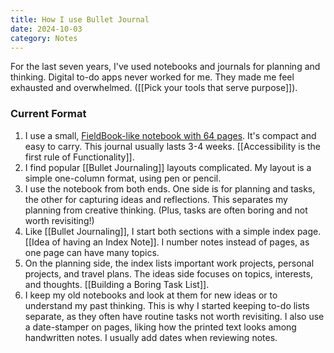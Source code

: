```yaml
---
title: How I use Bullet Journal
date: 2024-10-03
category: Notes
---
```

For the last seven years, I've used notebooks and journals for planning and thinking. Digital to-do apps never worked for me. They made me feel exhausted and overwhelmed. ([[Pick your tools that serve purpose]]). 

### Current Format
1. I use a small, [FieldBook-like notebook with 64 pages](https://amzn.to/3XYAaj8). It's compact and easy to carry. This journal usually lasts 3-4 weeks. [[Accessibility is the first rule of Functionality]].
2. I find popular [[Bullet Journaling]] layouts complicated. My layout is a simple one-column format, using pen or pencil.
3. I use the notebook from both ends. One side is for planning and tasks, the other for capturing ideas and reflections. This separates my planning from creative thinking. (Plus, tasks are often boring and not worth revisiting!)
4. Like [[Bullet Journaling]], I start both sections with a simple index page. [[Idea of having an Index Note]]. I number notes instead of pages, as one page can have many topics.
5. On the planning side, the index lists important work projects, personal projects, and travel plans. The ideas side focuses on topics, interests, and thoughts. [[Building a Boring Task List]].
6. I keep my old notebooks and look at them for new ideas or to understand my past thinking. This is why I started keeping to-do lists separate, as they often have routine tasks not worth revisiting. I also use a date-stamper on pages, liking how the printed text looks among handwritten notes. I usually add dates when reviewing notes.